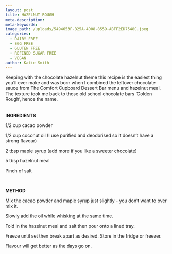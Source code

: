 ```yaml
---
layout: post
title: HAZELNUT ROUGH
meta-description:
meta-keywords:
image_path: /uploads/5494653F-B25A-4D08-8559-ABFF2ED7548C.jpeg
categories:
  - DAIRY FREE
  - EGG FREE
  - GLUTEN FREE
  - REFINED SUGAR FREE
  - VEGAN
author: Katie Smith
---
```


Keeping with the chocolate hazelnut theme this recipe is the easiest thing you’ll ever make and was born when I combined the leftover chocolate sauce from The Comfort Cupboard Dessert Bar menu and hazelnut meal. The texture took me back to those old school chocolate bars ‘Golden Rough‘, hence the name.&nbsp;<br><br><br>**INGREDIENTS**&nbsp;

1/2 cup cacao powder

1/2 cup coconut oil (I use purified and deodorised so it doesn’t have a strong flavour)

2 tbsp maple syrup (add more if you like a sweeter chocolate)&nbsp;

5 tbsp hazelnut meal

Pinch of salt&nbsp;

&nbsp;

**METHOD**

Mix the cacao powder and maple syrup just slightly - you don’t want to over mix it.

Slowly add the oil while whisking at the same time.

Fold in the hazelnut meal and salt then pour onto a lined tray.

Freeze until set then break apart as desired. Store in the fridge or freezer.

Flavour will get better as the days go on.

&nbsp;

&nbsp;

&nbsp;

&nbsp;